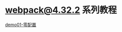 # webpack@4.32.2 系列教程

[demo01-零配置](https://github.com/Jameswain/blog/tree/master/webpack%404.32.2%E7%B3%BB%E5%88%97%E6%95%99%E7%A8%8B/demo01-ZeroConfiguration)
